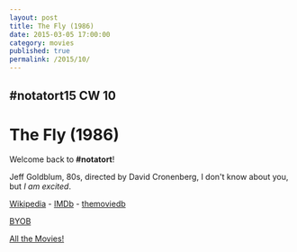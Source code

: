 ```yaml
---
layout: post
title: The Fly (1986)
date: 2015-03-05 17:00:00
category: movies
published: true
permalink: /2015/10/
---
```


## \#notatort15 CW 10
# The Fly \(1986\)

Welcome back to **#notatort**!

Jeff Goldblum, 80s, directed by David Cronenberg, I don't know about you, but *I am excited*.  

[Wikipedia](http://goo.gl/IsILMK) - [IMDb](http://www.imdb.com/title/tt0091064/?ref_=fn_al_tt_1) - [themoviedb](http://www.themoviedb.org/movie/9426-the-fly)

<a href="http://en.wikipedia.org/wiki/BYOB_(beverage)">BYOB</a>

[All the Movies!](http://notatort.com/allthemovies/)

<!--include jquery & backstretch-->

<script type="text/javascript" src="https://ajax.googleapis.com/ajax/libs/jquery/1.7.2/jquery.min.js"></script>

<script type="text/javascript" src="http://notatort.com/jquery.backstretch.min.js"></script>

<script type="text/javascript">

$(function(){

     $(window).resize(function(){
     
         if($(this).width() >= 767){
         
             $.backstretch("http://notatort.com/bg1510.jpg", {speed: 150});
             
         }
         
      })
      
      .resize();//trigger resize on page load
      
});

</script>